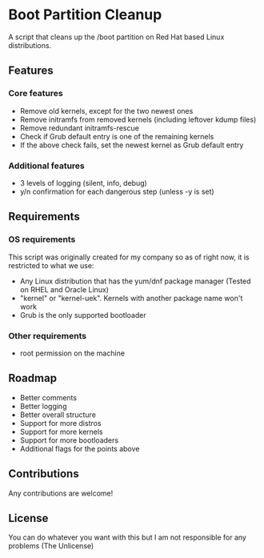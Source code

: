# Boot Partition Cleanup
A script that cleans up the /boot partition on Red Hat based Linux distributions.

## Features
### Core features
- Remove old kernels, except for the two newest ones
- Remove initramfs from removed kernels (including leftover kdump files)
- Remove redundant initramfs-rescue
- Check if Grub default entry is one of the remaining kernels
- If the above check fails, set the newest kernel as Grub default entry

### Additional features
- 3 levels of logging (silent, info, debug)
- y/n confirmation for each dangerous step (unless -y is set)

## Requirements
### OS requirements
This script was originally created for my company so as of right now, it is restricted to what we use:
- Any Linux distribution that has the yum/dnf package manager (Tested on RHEL and Oracle Linux)
- "kernel" or "kernel-uek". Kernels with another package name won't work
- Grub is the only supported bootloader

### Other requirements
- root permission on the machine

## Roadmap
- Better comments
- Better logging
- Better overall structure
- Support for more distros
- Support for more kernels
- Support for more bootloaders
- Additional flags for the points above

## Contributions
Any contributions are welcome!

## License
You can do whatever you want with this but I am not responsible for any problems (The Unlicense)
